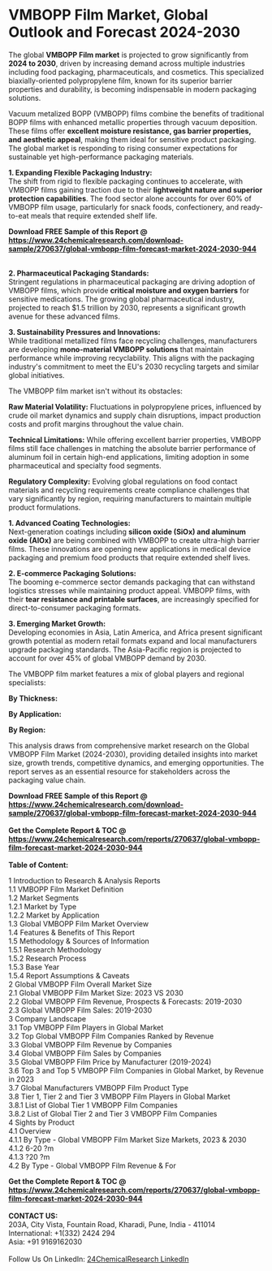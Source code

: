 <h1>VMBOPP Film Market, Global Outlook and Forecast 2024-2030</h1><p>The global <strong>VMBOPP Film market</strong> is projected to grow significantly from <strong>2024 to 2030</strong>, driven by increasing demand across multiple industries including food packaging, pharmaceuticals, and cosmetics. This specialized biaxially-oriented polypropylene film, known for its superior barrier properties and durability, is becoming indispensable in modern packaging solutions.</p><p>Vacuum metalized BOPP (VMBOPP) films combine the benefits of traditional BOPP films with enhanced metallic properties through vacuum deposition. These films offer <strong>excellent moisture resistance, gas barrier properties, and aesthetic appeal</strong>, making them ideal for sensitive product packaging. The global market is responding to rising consumer expectations for sustainable yet high-performance packaging materials.</p><p><strong>1. Expanding Flexible Packaging Industry:</strong><br>
The shift from rigid to flexible packaging continues to accelerate, with VMBOPP films gaining traction due to their <strong>lightweight nature and superior protection capabilities</strong>. The food sector alone accounts for over 60% of VMBOPP film usage, particularly for snack foods, confectionery, and ready-to-eat meals that require extended shelf life.</p><div><b>Download FREE Sample of this Report @ 
            <a href="https://www.24chemicalresearch.com/download-sample/270637/global-vmbopp-film-forecast-market-2024-2030-944">
            https://www.24chemicalresearch.com/download-sample/270637/global-vmbopp-film-forecast-market-2024-2030-944</a></b></div><br><p><strong>2. Pharmaceutical Packaging Standards:</strong><br>
Stringent regulations in pharmaceutical packaging are driving adoption of VMBOPP films, which provide <strong>critical moisture and oxygen barriers</strong> for sensitive medications. The growing global pharmaceutical industry, projected to reach $1.5 trillion by 2030, represents a significant growth avenue for these advanced films.</p><p><strong>3. Sustainability Pressures and Innovations:</strong><br>
While traditional metallized films face recycling challenges, manufacturers are developing <strong>mono-material VMBOPP solutions</strong> that maintain performance while improving recyclability. This aligns with the packaging industry's commitment to meet the EU's 2030 recycling targets and similar global initiatives.</p><p>The VMBOPP film market isn't without its obstacles:</p><p><strong>Raw Material Volatility:</strong> Fluctuations in polypropylene prices, influenced by crude oil market dynamics and supply chain disruptions, impact production costs and profit margins throughout the value chain.</p><p><strong>Technical Limitations:</strong> While offering excellent barrier properties, VMBOPP films still face challenges in matching the absolute barrier performance of aluminum foil in certain high-end applications, limiting adoption in some pharmaceutical and specialty food segments.</p><p><strong>Regulatory Complexity:</strong> Evolving global regulations on food contact materials and recycling requirements create compliance challenges that vary significantly by region, requiring manufacturers to maintain multiple product formulations.</p><p><strong>1. Advanced Coating Technologies:</strong><br>
Next-generation coatings including <strong>silicon oxide (SiOx) and aluminum oxide (AlOx)</strong> are being combined with VMBOPP to create ultra-high barrier films. These innovations are opening new applications in medical device packaging and premium food products that require extended shelf lives.</p><p><strong>2. E-commerce Packaging Solutions:</strong><br>
The booming e-commerce sector demands packaging that can withstand logistics stresses while maintaining product appeal. VMBOPP films, with their <strong>tear resistance and printable surfaces</strong>, are increasingly specified for direct-to-consumer packaging formats.</p><p><strong>3. Emerging Market Growth:</strong><br>
Developing economies in Asia, Latin America, and Africa present significant growth potential as modern retail formats expand and local manufacturers upgrade packaging standards. The Asia-Pacific region is projected to account for over 45% of global VMBOPP demand by 2030.</p><p>The VMBOPP film market features a mix of global players and regional specialists:</p><p><strong>By Thickness:</strong></p><p><strong>By Application:</strong></p><p><strong>By Region:</strong></p><p>This analysis draws from comprehensive market research on the Global VMBOPP Film Market (2024-2030), providing detailed insights into market size, growth trends, competitive dynamics, and emerging opportunities. The report serves as an essential resource for stakeholders across the packaging value chain.</p><div><b>Download FREE Sample of this Report @ 
            <a href="https://www.24chemicalresearch.com/download-sample/270637/global-vmbopp-film-forecast-market-2024-2030-944">
            https://www.24chemicalresearch.com/download-sample/270637/global-vmbopp-film-forecast-market-2024-2030-944</a></b></div><br><div><b>Get the Complete Report & TOC @ 
            <a href="https://www.24chemicalresearch.com/reports/270637/global-vmbopp-film-forecast-market-2024-2030-944">
            https://www.24chemicalresearch.com/reports/270637/global-vmbopp-film-forecast-market-2024-2030-944</a></b></div><br>
            <b>Table of Content:</b><p>1 Introduction to Research & Analysis Reports<br />
    1.1 VMBOPP Film Market Definition<br />
    1.2 Market Segments<br />
        1.2.1 Market by Type<br />
        1.2.2 Market by Application<br />
    1.3 Global VMBOPP Film Market Overview<br />
    1.4 Features & Benefits of This Report<br />
    1.5 Methodology & Sources of Information<br />
        1.5.1 Research Methodology<br />
        1.5.2 Research Process<br />
        1.5.3 Base Year<br />
        1.5.4 Report Assumptions & Caveats<br />
2 Global VMBOPP Film Overall Market Size<br />
    2.1 Global VMBOPP Film Market Size: 2023 VS 2030<br />
    2.2 Global VMBOPP Film Revenue, Prospects & Forecasts: 2019-2030<br />
    2.3 Global VMBOPP Film Sales: 2019-2030<br />
3 Company Landscape<br />
    3.1 Top VMBOPP Film Players in Global Market<br />
    3.2 Top Global VMBOPP Film Companies Ranked by Revenue<br />
    3.3 Global VMBOPP Film Revenue by Companies<br />
    3.4 Global VMBOPP Film Sales by Companies<br />
    3.5 Global VMBOPP Film Price by Manufacturer (2019-2024)<br />
    3.6 Top 3 and Top 5 VMBOPP Film Companies in Global Market, by Revenue in 2023<br />
    3.7 Global Manufacturers VMBOPP Film Product Type<br />
    3.8 Tier 1, Tier 2 and Tier 3 VMBOPP Film Players in Global Market<br />
        3.8.1 List of Global Tier 1 VMBOPP Film Companies<br />
        3.8.2 List of Global Tier 2 and Tier 3 VMBOPP Film Companies<br />
4 Sights by Product<br />
    4.1 Overview<br />
        4.1.1 By Type - Global VMBOPP Film Market Size Markets, 2023 & 2030<br />
        4.1.2 6-20 ?m<br />
        4.1.3 ?20 ?m<br />
    4.2 By Type - Global VMBOPP Film Revenue & For</p><div><b>Get the Complete Report & TOC @ 
            <a href="https://www.24chemicalresearch.com/reports/270637/global-vmbopp-film-forecast-market-2024-2030-944">
            https://www.24chemicalresearch.com/reports/270637/global-vmbopp-film-forecast-market-2024-2030-944</a></b></div><br><b>CONTACT US:</b><br>
            203A, City Vista, Fountain Road, Kharadi, Pune, India - 411014<br>
            International: +1(332) 2424 294<br>
            Asia: +91 9169162030 <br><br>
            Follow Us On LinkedIn: <a href="https://www.linkedin.com/company/24chemicalresearch/">24ChemicalResearch LinkedIn</a>
